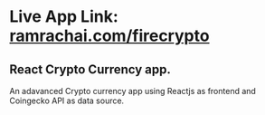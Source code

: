 # Live App Link: [ramrachai.com/firecrypto](https://ramrachai.com/firecrypto)

## React Crypto Currency app.

An adavanced Crypto currency app using Reactjs as frontend and Coingecko API as data source.
